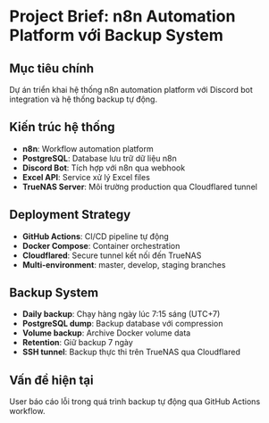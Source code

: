 # Project Brief: n8n Automation Platform với Backup System

## Mục tiêu chính
Dự án triển khai hệ thống n8n automation platform với Discord bot integration và hệ thống backup tự động.

## Kiến trúc hệ thống
- **n8n**: Workflow automation platform
- **PostgreSQL**: Database lưu trữ dữ liệu n8n
- **Discord Bot**: Tích hợp với n8n qua webhook
- **Excel API**: Service xử lý Excel files
- **TrueNAS Server**: Môi trường production qua Cloudflared tunnel

## Deployment Strategy
- **GitHub Actions**: CI/CD pipeline tự động
- **Docker Compose**: Container orchestration
- **Cloudflared**: Secure tunnel kết nối đến TrueNAS
- **Multi-environment**: master, develop, staging branches

## Backup System
- **Daily backup**: Chạy hàng ngày lúc 7:15 sáng (UTC+7)
- **PostgreSQL dump**: Backup database với compression
- **Volume backup**: Archive Docker volume data
- **Retention**: Giữ backup 7 ngày
- **SSH tunnel**: Backup thực thi trên TrueNAS qua Cloudflared

## Vấn đề hiện tại
User báo cáo lỗi trong quá trình backup tự động qua GitHub Actions workflow.